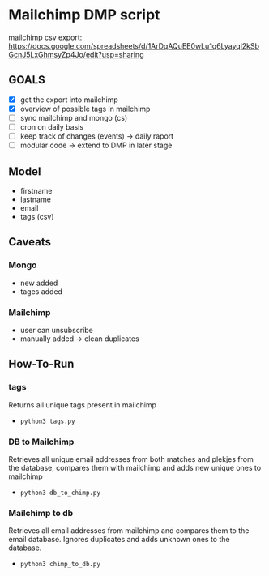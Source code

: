 # Mailchimp DMP script

mailchimp csv export: https://docs.google.com/spreadsheets/d/1ArDqAQuEE0wLu1q6Lyayql2kSbGcnJ5LxGhmsyZp4Jo/edit?usp=sharing

## GOALS

- [x] get the export into mailchimp
- [x] overview of possible tags in mailchimp
- [ ] sync mailchimp and mongo (cs)
- [ ] cron on daily basis
- [ ] keep track of changes (events) -> daily raport
- [ ] modular code -> extend to DMP in later stage

## Model

- firstname
- lastname
- email
- tags (csv)

## Caveats

### Mongo

- new added
- tages added

### Mailchimp

- user can unsubscribe
- manually added -> clean duplicates

## How-To-Run

### tags

Returns all unique tags present in mailchimp

- `python3 tags.py`

### DB to Mailchimp

Retrieves all unique email addresses from both matches and plekjes from the database, compares them with mailchimp and adds new unique ones to mailchimp

- `python3 db_to_chimp.py`

### Mailchimp to db

Retrieves all email addresses from mailchimp and compares them to the email database. Ignores duplicates and adds unknown ones to the database.

- `python3 chimp_to_db.py`

